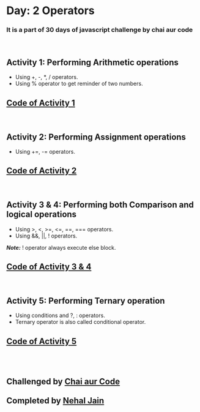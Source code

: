 # Day: 2 Operators 

### It is a part of 30 days of javascript challenge by chai aur code

<br>

## Activity 1: Performing Arithmetic operations
- Using +, -, *, / operators.
- Using % operator to get reminder of two numbers. 

## [Code of Activity 1](Task_1_to_5.js)

<br>

## Activity 2: Performing Assignment operations 
- Using +=, -= operators.

## [Code of Activity 2](Task_6_and_7.js)

<br>

## Activity 3 & 4: Performing both Comparison and logical operations 
- Using >, <, >=, <=, ==, === operators.
- Using &&, ||, ! operators.

**_Note:_** ! operator always execute else block.

## [Code of Activity 3 & 4](Task_8_to_13.js)

<br>

## Activity 5: Performing Ternary operation 
- Using conditions and ?, : operators.
- Ternary operator is also called conditional operator.

## [Code of Activity 5](Task_14.js)

<br>
<br>

## Challenged by [Chai aur Code](https://github.com/hiteshchoudhary)<br> <br>Completed by [Nehal Jain](https://github.com/thebraudalf)